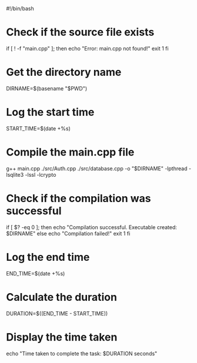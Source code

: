 #!/bin/bash

# Check if the source file exists
if [ ! -f "main.cpp" ]; then
    echo "Error: main.cpp not found!"
    exit 1
fi

# Get the directory name
DIRNAME=$(basename "$PWD")

# Log the start time
START_TIME=$(date +%s)

# Compile the main.cpp file
g++ main.cpp ./src/Auth.cpp ./src/database.cpp -o "$DIRNAME" -lpthread -lsqlite3 -lssl -lcrypto

# Check if the compilation was successful
if [ $? -eq 0 ]; then
    echo "Compilation successful. Executable created: $DIRNAME"
else
    echo "Compilation failed!"
    exit 1
fi

# Log the end time
END_TIME=$(date +%s)

# Calculate the duration
DURATION=$((END_TIME - START_TIME))

# Display the time taken
echo "Time taken to complete the task: $DURATION seconds"